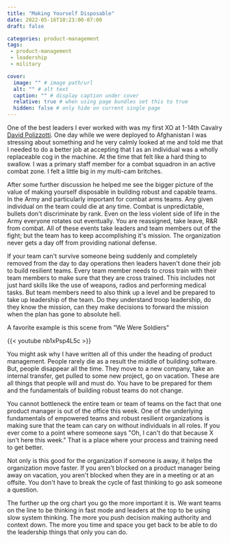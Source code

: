 ```yaml
---
title: "Making Yourself Disposable"
date: 2022-05-16T10:23:00-07:00
draft: false

categories: product-management
tags:
 - product-management
 - leadership
 - military

cover:
  image: "" # image path/url
  alt: "" # alt text
  caption: "" # display caption under cover
  relative: true # when using page bundles set this to true
  hidden: false # only hide on current single page
---
```


One of the best leaders I ever worked with was my first XO at 1-14th Cavalry [David Polizzotti](https://www.linkedin.com/in/dmpolizzotti/).  One day while we were deployed to Afghanistan I was stressing about something and he very calmly looked at me and told me that I needed to do a better job at accepting that I as an individual was a wholly replaceable cog in the machine. At the time that felt like a hard thing to swallow.  I was a primary staff member for a combat squadron in an active combat zone.  I felt a little big in my multi-cam britches. 

After some further discussion he helped me see the bigger picture of the value of making yourself disposable in building robust and capable teams. In the Army and particularly important for combat arms teams. Any given individual on the team could die at any time.  Combat is unpredictable, bullets don't discriminate by rank.  Even on the less violent side of life in the Army everyone rotates out eventually.  You are reassigned, take leave, R&R from combat.  All of these events take leaders and team members out of the fight; but the team has to keep accomplishing it's mission.  The organization never gets a day off from providing national defense.

If your team can't survive someone being suddenly and completely removed from the day to day operations then leaders haven't done their job to build resilient teams. Every team member needs to cross train with their team members to make sure that they are cross trained.  This includes not just hard skills like the use of weapons, radios and performing medical tasks.  But team members need to also think up a level and be prepared to take up leadership of the team.  Do they understand troop leadership, do they know the mission, can they make decisions to forward the mission when the plan has gone to absolute hell.   

A favorite example is this scene from "We Were  Soldiers" 

{{< youtube nb1xPsp4L5c >}}

You might ask why I have written all of this under the heading of product management. People rarely die as a result the middle of building software. But, people disappear all the time.  They move to a new company, take an internal transfer, get pulled to some new project, go on vacation. These are all things that people will and must do. You have to be prepared for them and the fundamentals of building robust teams do not change.  

You cannot bottleneck the entire team or team of teams on the fact that one product manager is out of the office this week. One of the underlying fundamentals of empowered teams and robust resilient organizations is making sure that the team can cary on without individuals in all roles. If you ever come to a point where someone says "Oh, I can't do that because X isn't here this week." That is a place where your process and training need to get better.  

Not only is this good for the organization if someone is away, it helps the organization move faster.  If you aren't blocked on a product manager being away on vacation, you aren't blocked when they are in a meeting or at an offsite.  You don't have to break the cycle of fast thinking to go ask someone a question.  

The further up the org chart you go the more important it is. We want teams on the line to be thinking in fast mode and leaders at the top to be using slow system thinking. The more you push decision making authority and context down. The more you time and space you get back to be able to do the leadership things that only you can do.